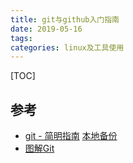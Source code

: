 ```yaml
---
title: git与github入门指南
date: 2019-05-16
tags: 
categories: linux及工具使用
---
```


[TOC]

<!--more-->

## 参考

- [git - 简明指南](http://rogerdudler.github.io/git-guide/index.zh.html) [本地备份](assert/2019-05-16-git与github入门指南/git%20-%20the%20simple%20guide%20-%20no%20deep%20shit!.html)
- [图解Git](http://marklodato.github.io/visual-git-guide/index-zh-cn.html)

